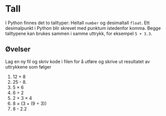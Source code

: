 # Tall

I Python finnes det to talltyper: Heltall `number` og desimaltall `float`. Ett desimalpunkt i Python blir skrevet med punktum istedenfor komma. Begge talltypene kan brukes sammen i samme uttrykk, for eksempel `5 + 3.3`.

## Øvelser

Lag en ny fil og skriv kode i filen for å utføre og skrive ut resultatet av uttrykkene som følger

1. 12 + 8
2. 25 - 8.
3. 5 × 6
4. 6 ÷ 2
5. 2 + 3 × 4
6. 8 × (3 + (9 ÷ 3))
7. 8 - 2.2
